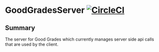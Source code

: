 # GoodGradesServer [![CircleCI](https://circleci.com/gh/jde-agr/GoodGradesServer.svg?style=svg&circle-token=0113522473b900736259cb957f95adbdff9c02c7)](https://circleci.com/gh/jde-agr/GoodGradesServer)

## Summary

The server for Good Grades which currently manages server side api calls that are used by the client.